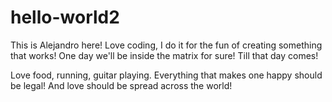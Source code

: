 # hello-world2
This is Alejandro here!
Love coding, I do it for the fun of creating something that works!
One day we'll be inside the matrix for sure!
Till that day comes!

Love food, running, guitar playing. Everything that makes one happy should be legal!
And love should be spread across the world!
